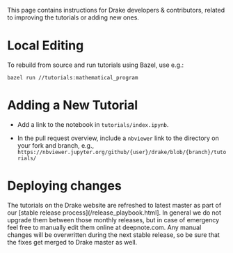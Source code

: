 This page contains instructions for Drake developers & contributors, related to
improving the tutorials or adding new ones.

# Local Editing

To rebuild from source and run tutorials using Bazel, use e.g.:
```
bazel run //tutorials:mathematical_program
```

# Adding a New Tutorial

- Add a link to the notebook in `tutorials/index.ipynb`.

- In the pull request overview, include a `nbviewer` link to the directory on
your fork and branch, e.g.,
`https://nbviewer.jupyter.org/github/{user}/drake/blob/{branch}/tutorials/`

# Deploying changes

The tutorials on the Drake website are refreshed to latest master as part of
our [stable release process](/release_playbook.html]. In general we do not
upgrade them between those monthly releases, but in case of emergency feel
free to manually edit them online at deepnote.com. Any manual changes will
be overwritten during the next stable release, so be sure that the fixes
get merged to Drake master as well.
